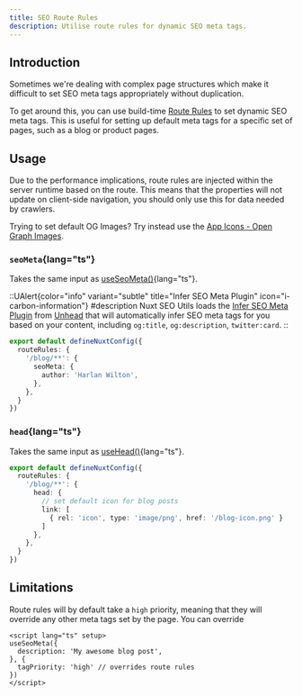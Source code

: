 ```yaml
---
title: SEO Route Rules
description: Utilise route rules for dynamic SEO meta tags.
---
```


## Introduction

Sometimes we're dealing with complex page structures which make it difficult to set SEO meta tags appropriately without
duplication.

To get around this, you can use build-time [Route Rules](https://nitro.unjs.io/config#routerules) to set dynamic SEO meta tags. This is useful for setting up default meta tags for a specific set of pages, such as a blog or product pages.

## Usage

Due to the performance implications, route rules are injected within the server runtime based on the route. This means that the properties will not update on client-side navigation,
you should only use this for data needed by crawlers.

Trying to set default OG Images? Try instead use the [App Icons - Open Graph Images](/docs/seo-utils/guides/open-graph-images#opengraph-image).

### `seoMeta`{lang="ts"}

Takes the same input as [useSeoMeta()](https://nuxt.com/docs/api/composables/use-seo-meta#useseometa){lang="ts"}. 

::UAlert{color="info" variant="subtle" title="Infer SEO Meta Plugin" icon="i-carbon-information"}
#description
Nuxt SEO Utils loads the [Infer SEO Meta Plugin](https://unhead.unjs.io/plugins/plugins/infer-seo-meta-tags) from [Unhead](https://unhead.unjs.io/) that will automatically infer SEO meta tags for you based on your content, including `og:title`, `og:description`, `twitter:card`.
::


```ts
export default defineNuxtConfig({
  routeRules: {
    '/blog/**': {
      seoMeta: {
        author: 'Harlan Wilton',
      },
    },
  }
})
```

### `head`{lang="ts"}

Takes the same input as [useHead()](https://nuxt.com/docs/api/composables/use-seo-meta#useseometa){lang="ts"}.

```ts
export default defineNuxtConfig({
  routeRules: {
    '/blog/**': {
      head: {
        // set default icon for blog posts
        link: [
          { rel: 'icon', type: 'image/png', href: '/blog-icon.png' }
        ]
      },
    },
  }
})
```


## Limitations

Route rules will by default take a `high` priority, meaning that they will override any other meta tags set by the page. You can
override 

```vue [pages/blog/_slug.vue]
<script lang="ts" setup>
useSeoMeta({
  description: 'My awesome blog post',
}, {
  tagPriority: 'high' // overrides route rules
})
</script>
```



